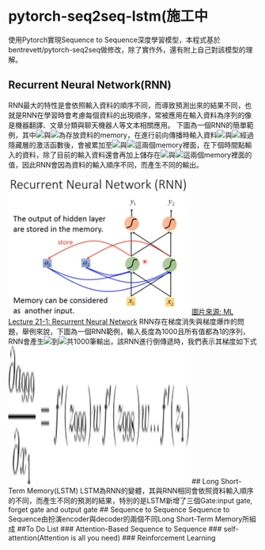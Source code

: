 # pytorch-seq2seq-lstm(施工中
使用Pytorch實現Sequence to Sequence深度學習模型，本程式基於bentrevett/pytorch-seq2seq做修改，除了實作外，還有附上自己對該模型的理解。
## Recurrent Neural Network(RNN)
RNN最大的特性是會依照輸入資料的順序不同，而導致預測出來的結果不同，也就是RNN在學習時會考慮每個資料的出現順序，常被應用在輸入資料為序列的像是機器翻譯、文章分類與聊天機器人等文本相關應用。
下圖為一個RNN的簡單範例，其中<img src="http://chart.googleapis.com/chart?cht=tx&chl= a_{1}" style="border:none;">與<img src="http://chart.googleapis.com/chart?cht=tx&chl= a_{2}" style="border:none;">為存放資料的memory，在進行前向傳播時輸入資料<img src="http://chart.googleapis.com/chart?cht=tx&chl= x_{1}" style="border:none;">與<img src="http://chart.googleapis.com/chart?cht=tx&chl= x_{2}" style="border:none;">經過隱藏層的激活函數後，會被累加至<img src="http://chart.googleapis.com/chart?cht=tx&chl= a_{1}" style="border:none;">與<img src="http://chart.googleapis.com/chart?cht=tx&chl= a_{2}" style="border:none;">這兩個memory裡面，在下個時間點輸入的資料，除了目前的輸入資料還會再加上儲存在<img src="http://chart.googleapis.com/chart?cht=tx&chl= a_{1}" style="border:none;">與<img src="http://chart.googleapis.com/chart?cht=tx&chl= a_{2}" style="border:none;">這兩個memory裡面的值，因此RNN會因為資料的輸入順序不同，而產生不同的輸出。
<!-- ![RNN](/image/RNN.png "RNN") -->
<img width="367" height="278" src="/image/RNN.png">
<a href="https://www.youtube.com/watch?v=xCGidAeyS4M&ab_channel=Hung-yiLee/">圖片來源: ML Lecture 21-1: Recurrent Neural Network</a>
RNN存在梯度消失與梯度爆炸的問題，舉例來說，下圖為一個RNN範例，輸入長度為1000且所有值都為1的序列，RNN會產生<img src="http://chart.googleapis.com/chart?cht=tx&chl= y_{1}" style="border:none;">到<img src="http://chart.googleapis.com/chart?cht=tx&chl= y_{1000}" style="border:none;">共1000筆輸出，該RNN進行倒傳遞時，我們表示其梯度如下式<img width="367" height="278" src="/image/latex_rnn_gradient_problem.gif">
## Long Short-Term Memory(LSTM)  
LSTM為RNN的變體，其與RNN相同會依照資料輸入順序的不同，而產生不同的預測的結果，特別的是LSTM新增了三個Gate:input gate, forget gate and output gate
## Sequence to Sequence
Sequence to Sequence由扮演encoder與decoder的兩個不同Long Short-Term Memory所組成
##To Do List
### Attention-Based Sequence to Sequence
### self-attention(Attention is all you need)
### Reinforcement Learning

